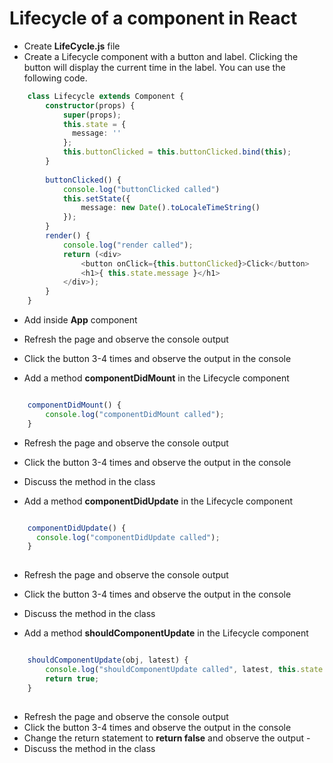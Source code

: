 # Lifecycle of a component in React

* Create __LifeCycle.js__ file
* Create a Lifecycle component with a button and label. Clicking the button will display the current time in the label. You can use the following code.

```typescript
    class Lifecycle extends Component {
        constructor(props) {
            super(props);
            this.state = {
              message: ''  
            };
            this.buttonClicked = this.buttonClicked.bind(this);
        }
        
        buttonClicked() {
            console.log("buttonClicked called")
            this.setState({
                message: new Date().toLocaleTimeString()
            });
        }
        render() {
            console.log("render called");
            return (<div>
                <button onClick={this.buttonClicked}>Click</button>
                <h1>{ this.state.message }</h1>    
            </div>);
        }
    }
```
* Add __<Lifecycle/>__ inside __App__ component

* Refresh the page and observe the console output
* Click the button 3-4 times and observe the output in the console

* Add a method **componentDidMount** in the Lifecycle component

```javascript

    componentDidMount() {
        console.log("componentDidMount called");
    }

```

* Refresh the page and observe the console output
* Click the button 3-4 times and observe the output in the console
* Discuss the method in the class

* Add a method **componentDidUpdate** in the Lifecycle component

```javascript

    componentDidUpdate() {
      console.log("componentDidUpdate called");  
    }
				
```

* Refresh the page and observe the console output
* Click the button 3-4 times and observe the output in the console
* Discuss the method in the class


* Add a method **shouldComponentUpdate** in the Lifecycle component

```javascript

    shouldComponentUpdate(obj, latest) {
        console.log("shouldComponentUpdate called", latest, this.state.message);
		return true;
    }
				
```

* Refresh the page and observe the console output
* Click the button 3-4 times and observe the output in the console
* Change the return statement to **return false** and observe the output -
* Discuss the method in the class

